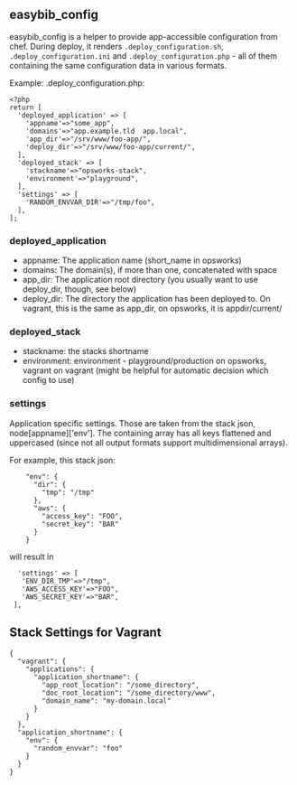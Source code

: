 ## easybib\_config
easybib_config is a helper to provide app-accessible configuration from chef. During deploy, it renders `.deploy_configuration.sh`, `.deploy_configuration.ini` and `.deploy_configuration.php` - all of them containing the same configuration data in various formats.

Example: .deploy_configuration.php:

```
<?php
return [
  'deployed_application' => [
    'appname'=>"some_app",
    'domains'=>"app.example.tld  app.local",
    'app_dir'=>"/srv/www/foo-app/",
    'deploy_dir'=>"/srv/www/foo-app/current/",
  ],
  'deployed_stack' => [
    'stackname'=>"opsworks-stack",
    'environment'=>"playground",
  ],
  'settings' => [
    'RANDOM_ENVVAR_DIR'=>"/tmp/foo",
  ],
];
```

### deployed_application
* appname: The application name (short_name in opsworks)
* domains: The domain(s), if more than one, concatenated with space
* app_dir: The application root directory (you usually want to use deploy_dir, though, see below)
* deploy_dir: The directory the application has been deployed to. On vagrant, this is the same as app_dir, on opsworks, it is appdir/current/

### deployed_stack
* stackname: the stacks shortname
* environment: environment - playground/production on opsworks, vagrant on vagrant (might be helpful for automatic decision which config to use)

### settings
Application specific settings. Those are taken from the stack json, node[appname]['env']. The containing array has all keys flattened and uppercased (since not all output formats support multidimensional arrays).

For example, this stack json:

```
    "env": {
      "dir": {
        "tmp": "/tmp"
      },
      "aws": {
        "access_key": "FOO",
        "secret_key": "BAR"
      }
    }
 ```

 will result in

 ```
   'settings' => [
    'ENV_DIR_TMP'=>"/tmp",
    'AWS_ACCESS_KEY'=>"FOO",
    'AWS_SECRET_KEY'=>"BAR",
  ],
 ```

 ## Stack Settings for Vagrant

 ```
 {
   "vagrant": {
     "applications": {
       "application_shortname": {
         "app_root_location": "/some_directory",
         "doc_root_location": "/some_directory/www",
         "domain_name": "my-domain.local"
       }
     }
   },
   "application_shortname": {
     "env": {
       "random_envvar": "foo"
     }
   }
 }
 ```

